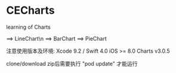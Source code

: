 # CECharts
learning of Charts

==> LineChart\n
==> BarChart
==> PieChart

注意使用版本及环境:
Xcode 9.2 / Swift 4.0
iOS >= 8.0 
Charts v3.0.5

clone/download zip后需要执行 "pod update" 才能运行
